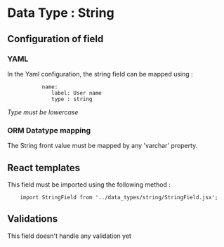 # Data Type : String

## Configuration of field

### YAML

In the Yaml configuration, the string field can be mapped using :

```
           name:
              label: User name
              type : string
```

*Type must be lowercase*


### ORM Datatype mapping

The String front value must be mapped by any 'varchar' property.

## React templates

This field must be imported using the following method :

```
    import StringField from '../data_types/string/StringField.jsx';
```

## Validations

This field doesn't handle any validation yet
